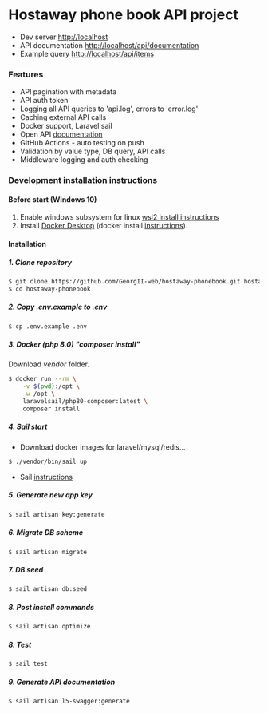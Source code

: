 # Hostaway phone book API project
- Dev server [http://localhost](http://localhost)
- API documentation [http://localhost/api/documentation](http://localhost/api/documentation)
- Example query [http://localhost/api/items](http://localhost/api/items)

### Features
- API pagination with metadata
- API auth token 
- Logging all API queries to 'api.log', errors to 'error.log' 
- Caching external API calls
- Docker support, Laravel sail
- Open API [documentation](http://localhost/api/documentation)
- GitHub Actions - auto testing on push
- Validation by value type, DB query, API calls
- Middleware logging and auth checking

### Development installation instructions

#### Before start (Windows 10)

1. Enable windows subsystem for linux [wsl2 install instructions](https://docs.microsoft.com/ru-ru/windows/wsl/install-win10#step-1---enable-the-windows-subsystem-for-linux)
2. Install [Docker Desktop](https://www.docker.com/products/docker-desktop) (docker install [instructions](https://docs.docker.com/docker-for-windows/wsl/)).

#### Installation

##### 1. Clone repository

```sh
$ git clone https://github.com/GeorgII-web/hostaway-phonebook.git hostaway-phonebook
$ cd hostaway-phonebook
```

##### 2. Copy .env.example to .env
```sh
$ cp .env.example .env
```

##### 3. Docker (php 8.0) "composer install"
Download *vendor* folder.
```sh
$ docker run --rm \
    -v $(pwd):/opt \
    -w /opt \
    laravelsail/php80-composer:latest \
    composer install
```

##### 4. Sail start
- Download docker images for laravel/mysql/redis...
```sh
$ ./vendor/bin/sail up
```
- Sail [instructions](https://laravel.com/docs/8.x/sail#executing-sail-commands)

##### 5. Generate new app key
```sh
$ sail artisan key:generate
```

##### 6. Migrate DB scheme
```sh
$ sail artisan migrate
```

##### 7. DB seed
```sh
$ sail artisan db:seed
```

##### 8. Post install commands
```sh
$ sail artisan optimize
```

##### 8. Test
```sh
$ sail test
```

##### 9. Generate API documentation
```sh
$ sail artisan l5-swagger:generate
```
